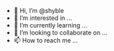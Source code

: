 - 👋 Hi, I’m @shyble
- 👀 I’m interested in ...
- 🌱 I’m currently learning ...
- 💞️ I’m looking to collaborate on ...
- 📫 How to reach me ...

<!---
shyble/shyble is a ✨ special ✨ repository because its `README.md` (this file) appears on your GitHub profile.
You can click the Preview link to take a look at your changes.
--->
